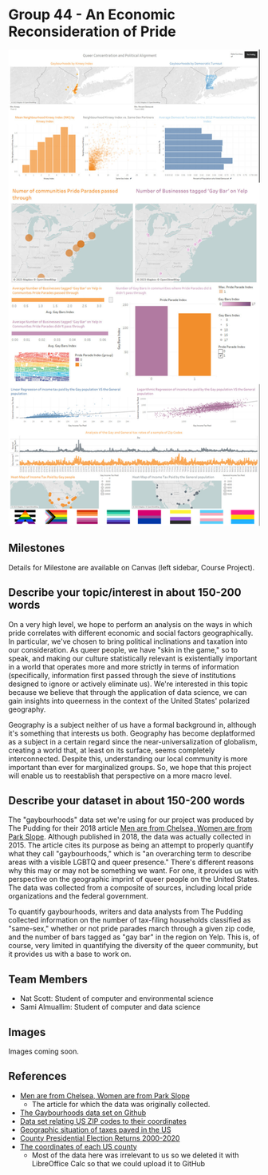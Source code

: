 # Group 44 - An Economic Reconsideration of Pride

![dashboard](Group%2044%20Final%20Dashboard.jpg)

## Milestones

Details for Milestone are available on Canvas (left sidebar, Course Project).

## Describe your topic/interest in about 150-200 words

On a very high level, we hope to perform an analysis on the ways in which pride correlates with different economic and social factors geographically. In particular, we've chosen to bring political inclinations and taxation into our consideration. As queer people, we have "skin in the game," so to speak, and making our culture statistically relevant is existentially important in a world that operates more and more strictly in terms of information (specifically, information first passed through the sieve of institutions designed to ignore or actively eliminate us). We're interested in this topic because we believe that through the application of data science, we can gain insights into queerness in the context of the United States' polarized geography.

Geography is a subject neither of us have a formal background in, although it's something that interests us both. Geography has become deplatformed as a subject in a certain regard since the near-universalization of globalism, creating a world that, at least on its surface, seems completely interconnected. Despite this, understanding our local community is more important than ever for marginalized groups. So, we hope that this project will enable us to reestablish that perspective on a more macro level.

## Describe your dataset in about 150-200 words

The "gaybourhoods" data set we're using for our project was produced by The Pudding for their 2018 article [Men are from Chelsea, Women are from Park Slope](https://pudding.cool/2018/06/gayborhoods/). Although published in 2018, the data was actually collected in 2015. The article cites its purpose as being an attempt to properly quantify what they call "gaybourhoods," which is "an overarching term to describe areas with a visible LGBTQ and queer presence." There's different reasons why this may or may not be something we want. For one, it provides us with perspective on the geographic imprint of queer people on the United States. The data was collected from a composite of sources, including local pride organizations and the federal government.

To quantify gaybourhoods, writers and data analysts from The Pudding collected information on the number of tax-filing households classified as "same-sex," whether or not pride parades march through a given zip code, and the number of bars tagged as "gay bar" in the region on Yelp. This is, of course, very limited in quantifying the diversity of the queer community, but it provides us with a base to work on.

## Team Members

- Nat Scott: Student of computer and environmental science
- Sami Almuallim: Student of computer and data science

## Images

Images coming soon.

## References

- [Men are from Chelsea, Women are from Park Slope](https://pudding.cool/2018/06/gayborhoods/)
  - The article for which the data was originally collected.
- [The Gaybourhoods data set on Github](https://github.com/the-pudding/data/blob/master/gayborhoods/README.md)
- [Data set relating US ZIP codes to their coordinates](https://www.kaggle.com/datasets/joeleichter/us-zip-codes-with-lat-and-long)
- [Geographic situation of taxes payed in the US](https://www.irs.gov/statistics/soi-tax-stats-individual-income-tax-statistics-2015-zip-code-data-soi)
- [County Presidential Election Returns 2000-2020](https://dataverse.harvard.edu/dataset.xhtml?persistentId=doi:10.7910/DVN/VOQCHQ)
- [The coordinates of each US county](https://public.opendatasoft.com/explore/dataset/us-county-boundaries/information/?disjunctive.statefp&disjunctive.countyfp&disjunctive.name&disjunctive.namelsad&disjunctive.stusab&disjunctive.state_name)
  - Most of the data here was irrelevant to us so we deleted it with LibreOffice Calc so that we could upload it to GitHub
